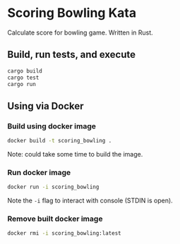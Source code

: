 # Scoring Bowling Kata

Calculate score for bowling game.
Written in Rust.

## Build, run tests, and execute

```Bash
cargo build
cargo test
cargo run
```

## Using via Docker

### Build using docker image

```Bash
docker build -t scoring_bowling .
```
Note: could take some time to build the image.

### Run docker image

```Bash
docker run -i scoring_bowling
```
Note the `-i` flag to interact with console (STDIN is open).


### Remove built docker image

```Bash
docker rmi -i scoring_bowling:latest
```
